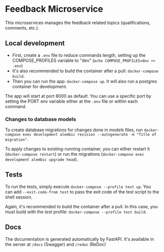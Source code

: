 # Feedback Microservice

This microservices manages the feedback related topics (qualifications, comments, etc.).

## Local development

- First, create a `.env` file to reduce commands length, setting up the COMPOSE_PROFILES variable to "dev" (`echo COMPOSE_PROFILES=dev >> .env`)
- It's also recommended to build the container after a pull: `docker-compose build`.
- Then you can run the app: `docker-compose up`. It will also run a postgres container for development.

The app will start at port 8000 as default. You can use a specific port by setting the PORT env variable either at the `.env` file or within each command.

### Changes to database models

To create database migrations for changes done in _models_ files, run `docker-compose exec development alembic revision --autogenerate -m "Title of migration"`.

To apply changes to existing-running container, you can either restart it (`docker-compose restart`) or run the migrations (`docker-compose exec development alembic upgrade head`).

## Tests

To run the tests, simply execute `docker-compose --profile test up`. You can add `--exit-code-from test` to pass the exit code of the test script to the shell session.

Again, it's recommended to build the container after a pull. In this case, you must build with the _test_ profile: `docker-compose --profile test build`.

## Docs

The documentation is generated automatically by FastAPI. It's available in the server at `/docs` (Swagger) and `/redoc` (ReDoc)
